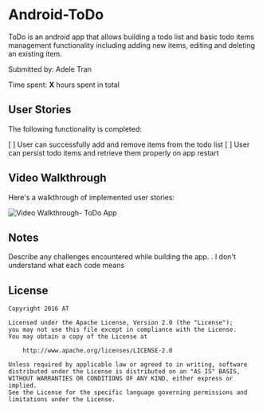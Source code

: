 # Android-ToDo

ToDo is an android app that allows building a todo list and basic todo items management functionality including adding new items, editing and deleting an existing item.

Submitted by: Adele Tran

Time spent: **X** hours spent in total

## User Stories

The following functionality is completed:

 [ ] User can successfully add and remove items from the todo list
 [ ] User can persist todo items and retrieve them properly on app restart


## Video Walkthrough 

Here's a walkthrough of implemented user stories:

<img src='http://imgur.com/VdCxJrJ' title='Video Walkthrough- ToDo App' />


## Notes

Describe any challenges encountered while building the app.
. I don't understand what each code means

## License

    Copyright 2016 AT

    Licensed under the Apache License, Version 2.0 (the "License");
    you may not use this file except in compliance with the License.
    You may obtain a copy of the License at

        http://www.apache.org/licenses/LICENSE-2.0

    Unless required by applicable law or agreed to in writing, software
    distributed under the License is distributed on an "AS IS" BASIS,
    WITHOUT WARRANTIES OR CONDITIONS OF ANY KIND, either express or implied.
    See the License for the specific language governing permissions and
    limitations under the License.
